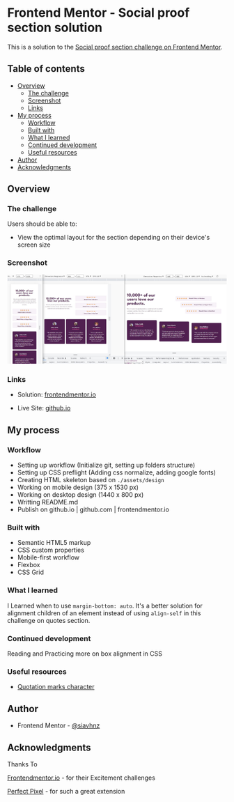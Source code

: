 # Frontend Mentor - Social proof section solution

This is a solution to the [Social proof section challenge on Frontend Mentor](https://www.frontendmentor.io/challenges/social-proof-section-6e0qTv_bA).

## Table of contents

- [Overview](#overview)
  - [The challenge](#the-challenge)
  - [Screenshot](#screenshot)
  - [Links](#links)
- [My process](#my-process)
  - [Workflow](#workflow)
  - [Built with](#built-with)
  - [What I learned](#what-i-learned)
  - [Continued development](#continued-development)
  - [Useful resources](#useful-resources)
- [Author](#author)
- [Acknowledgments](#acknowledgments)


## Overview

### The challenge

Users should be able to:

- View the optimal layout for the section depending on their device's screen size

### Screenshot

![screenshot](./assets/images/screenshot.JPG)

### Links

- Solution: [frontendmentor.io](https://your-solution-url.com)

- Live Site: [github.io](https://siavhnz.github.io/frontendmentor/12.social-proof-section/index.html)

## My process

### Workflow
 - Setting up workflow (Initialize git, setting up folders structure)
 - Setting up CSS preflight (Adding css normalize, adding google fonts)
 - Creating HTML skeleton based on `./assets/design`
 - Working on mobile design (375 x 1530 px)
 - Working on desktop design (1440 x 800 px)
 - Writting README.md
 - Publish on github.io | github.com | frontendmentor.io


### Built with

- Semantic HTML5 markup
- CSS custom properties
- Mobile-first workflow
- Flexbox
- CSS Grid

### What I learned

I Learned when to use `margin-bottom: auto`. It's a better solution for alignment children of
an element instead of using `align-self` in this challenge on quotes section.

### Continued development

Reading and Practicing more on box alignment in CSS

### Useful resources

- [Quotation marks character](https://unicode-table.com/en/sets/quotation-marks/) 

## Author

- Frontend Mentor - [@siavhnz](https://www.frontendmentor.io/profile/siavhnz)

## Acknowledgments

Thanks To

[Frontendmentor.io](https://www.frontendmentor.io/challenges) - for their Excitement challenges  

[Perfect Pixel](https://chrome.google.com/webstore/detail/perfectpixel-by-welldonec/dkaagdgjmgdmbnecmcefdhjekcoceebi?hl=en) - for such a great extension



